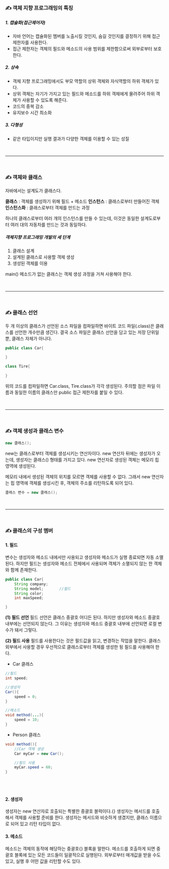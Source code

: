 ### ✍ 객체 지향 프로그래밍의 특징 

##### 1. 캡슐화(접근제어자)
- 자바 언어는 캡슐화된 멤버를 노출시킬 것인지, 숨길 것인지를 결정하기 위해 접근 제한자를 사용한다. 
- 접근 제한자는 객체의 필드와 메소드의 사용 범위를 제한함으로써 외부로부터 보호한다. 

##### 2. 상속
- 객체 지향 프로그래밍에서도 부모 역할의 상위 객체와 자식역할의 하위 객체가 있다.
- 상위 객체는 자기가 가지고 있는 필드와 메소드를 하위 객체에게 물려주어 하위 객체가 사용할 수 있도록 해준다. 
- 코드의 중복 감소 
- 유지보수 시간 최소화 

##### 3. 다형성 
- 같은 타입이지만 실행 결과가 다양한 객체를 이용할 수 있는 성질 

<br>
<hr>
<br>

### ✍ 객체와 클래스 

자바에서는 설계도가 클래스다. 

**클래스** : 객체를 생성하기 위해 필드 + 메소드 
**인스턴스** : 클래스로부터 만들어진 객체 
**인스턴스화** : 클래스로부터 객체를 만드는 과정 

하나의 클래스로부터 여러 개의 인스턴스를 만들 수 있는데, 이것은 동일한 설계도로부터 여러 대의 자동차를 만드는 것과 동일하다. 

##### 객체지향 프로그래밍 개발의 세 단계
1. 클래스 설계
2. 설계된 클래스로 사용할 객체 생성
3. 생성된 객체를 이용 

main() 메소드가 없는 클래스는 객체 생성 과정을 거쳐 사용해야 한다. 

<br>
<hr>
<br>

### ✍ 클래스 선언 

두 개 이상의 클래스가 선언된 소스 파일을 컴파일하면 바이트 코드 파일(.class)은 클래스를 선언한 개수만큼 생긴다. 결국 소스 파일은 클래스 선언을 담고 있는 저장 단위일 뿐, 클래스 자체가 아니다. 
```java
public class Car{

}

class Tire{
    
}
```
위의 코드를 컴파일하면 Car.class, Tire.class가 각각 생성된다. 
주의할 점은 파일 이름과 동일한 이름의 클래스만 public 접근 제한자를 붙일 수 있다. 

<br>
<hr>
<br>

### ✍ 객체 생성과 클래스 변수 
```java
new 클래스(); 
```
new는 클래스로부터 객체를 생성시키는 연산자이다. 
new 연산자 뒤에는 생성자가 오는데, 생성자는 클래스() 형태를 가지고 있다. 
new 연산자로 생성된 객체는 메모리 힙 영역에 생성된다. 

메모리 내에서 생성된 객체의 위치를 모르면 객체를 사용할 수 없다.
그래서 new 연산자는 힙 영역에 객체를 생성시킨 후, 객체의 주소를 리턴하도록 되어 있다. 
```java
클래스 변수 = new 클래스(); 
```

<br>
<hr>
<br>

### ✍ 클래스의 구성 멤버


#### 1. 필드 
변수는 생성자와 메소드 내에서만 사용되고 생성자와 메소드가 실행 종료되면 자동 소멸된다. 
하지만 필드는 생성자와 메소드 전체에서 사용되며 객체가 소멸되지 않는 한 객체와 함께 존재한다. 

```java
public class Car{
    String company;
    String model;       //필드 
    String color; 
    int maxSpeed;

}
```
**(1) 필드 선언**
필드 선언은 클래스 중괄호 어디든 된다. 
하지만 생성자와 메소드 중괄호 내부에는 선언되지 않는다. 
그 이유는 생성자와 메소드 중괄호 내부에 선언되면 로컬 변수가 돼서 그렇다. 

**(2) 필드 사용**
필드를 사용한다는 것은 필드값을 읽고, 변경하는 작업을 말한다.
클래스 외부에서 사용할 경우 우선적으로 클래스로부터 객체를 생성한 뒹 필드를 사용해야 한다. 

- Car 클래스 
```java
//필드
int speed; 

//생성자
Car(){
    speed = 0; 
}

//메소드 
void method(...){
    speed = 10; 
}
```

- Person 클래스 
```java
void method(){
    //Car 객체 생성
    Car myCar = new Car(); 

    //필드 사용
    myCar.speed = 60; 
}
```




<br>
<br>

#### 2. 생성자 
생성자는 new 연산자로 호출되는 특별한 중괄호 블럭이다.{}
생성자는 메서드를 호출해서 객체를 사용할 준비를 한다.
생성자는 메서드와 비슷하게 생겼지만, 클래스 이름으로 되어 있고 리턴 타입이 없다. 


#### 3. 메소드 
메소드는 객체의 동작에 해당하는 중괄호{} 블록을 말한다. 
메소드를 호출하게 되면 중괄호 블록에 있는 모든 코드들이 일괄적으로 실행된다. 
외부로부터 매개값을 받을 수도 있고, 실행 후 어떤 값을 리턴할 수도 있다. 